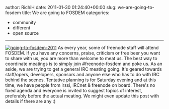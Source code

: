 author: RichiH
date: 2011-01-30 01:24:40+00:00
slug: we-are-going-to-fosdem
title: We are going to FOSDEM
categories:
- community
- different
- open source
---

[![going-to-fosdem-2011](http://blog.freenode.net/wp-content/uploads/2011/01/going-to-fosdem-2011.png)](http://blog.freenode.net/wp-content/uploads/2011/01/going-to-fosdem-2011.png)
As every year, some of freenode staff will attend FOSDEM. If you have any concerns, praise, criticism or free beer you want to share with us, you are more than welcome to meat us. The best way to coordinate meatings is to simply join ﻿﻿#freenode-fosdem and poke us.
As an aside, we are trying to get a general IRC meating going. It's geared towards staff/opers, developers, sponsors and anyone else who has to do with IRC behind the scenes. Tentative planning is for Saturday evening and at this time, we have people from irssi, IRCnet & freenode on board.﻿ There's no fixed agenda and everyone is invited to suggest topics of interest, preferably before the actual meating. We might even update this post with details if there are any :)
